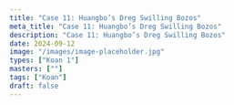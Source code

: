 ```yaml
---
title: "Case 11: Huangbo’s Dreg Swilling Bozos"
meta_title: "Case 11: Huangbo’s Dreg Swilling Bozos"
description: "Case 11: Huangbo’s Dreg Swilling Bozos"
date: 2024-09-12
image: "/images/image-placeholder.jpg"
types: ["Koan 1"]
masters: [""]
tags: ["Koan"]
draft: false
---
```










